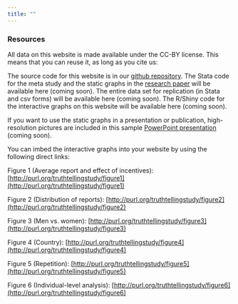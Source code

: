 ```yaml
---
title: ""
---
```



### Resources

All data on this website is made available under the CC-BY license. This means that you can reuse it, as long as you cite us: 



The source code for this website is in our [github repository](https://github.com/truthtellingstudy).
The Stata code for the meta study and the static graphs in the [research paper](http://ftp.iza.org/dp10188.pdf) will be available here  (coming soon).
The entire data set for replication (in Stata and csv forms) will be available here (coming soon).
The R/Shiny code for the interactive graphs on this website will be available here (coming soon).


If you want to use the static graphs in a presentation or publication, high-resolution pictures are included in this sample [PowerPoint presentation](XXX) (coming soon).

You can imbed the interactive graphs into your website by using the following direct links:

Figure 1 (Average report and effect of incentives): [http://purl.org/truthtellingstudy/figure1](http://purl.org/truthtellingstudy/figure1)

Figure 2 (Distribution of reports): [http://purl.org/truthtellingstudy/figure2](http://purl.org/truthtellingstudy/figure2)

Figure 3 (Men vs. women): [http://purl.org/truthtellingstudy/figure3](http://purl.org/truthtellingstudy/figure3)

Figure 4 (Country): [http://purl.org/truthtellingstudy/figure4](http://purl.org/truthtellingstudy/figure4)

Figure 5 (Repetition): [http://purl.org/truthtellingstudy/figure5](http://purl.org/truthtellingstudy/figure5)

Figure 6 (Individual-level analysis): [http://purl.org/truthtellingstudy/figure6](http://purl.org/truthtellingstudy/figure6)


